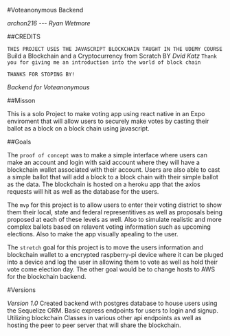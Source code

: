 #Voteanonymous Backend

*archon216 --- Ryan Wetmore*

##CREDITS

`THIS PROJECT USES THE JAVASCRIPT BLOCKCHAIN TAUGHT IN THE UDEMY COURSE` Build a Blockchain and a Cryptocurrency from Scratch BY *Dvid Katz* `Thank you for giving me an introduction into the world of block chain`

`THANKS FOR STOPING BY!`

*Backend for Voteanonymous*

##Misson

This is a solo Project to make voting app using react native in an Expo enviroment that will allow users to securely make votes by casting their ballot as a block on a block chain using javascript.

##Goals

The `proof of concept` was to make a simple interface where users can make an account and login with said account where they will have a blockchain wallet associated with their account. Users are also able to cast a simple ballot that will add a block to a block chain with their simple ballot as the data. The blockchain is hosted on a heroku app that the axios requests will hit as well as the database for the users.

The `mvp` for this project is to allow users to enter their voting district to show them their local, state and federal representitives as well as proposals being proposed at each of these levels as well. Also to simulate realistic and more complex ballots based on relavent voting information such as upcoming elections. Also to make the app visually apealing to the user.

The `stretch` goal for this project is to move the users information and blockchain wallet to a encrypted raspberry-pi device where it can be pluged into a device and log the user in allowing them to vote as well as hold their vote come election day. The other goal would be to change hosts to AWS for the blockchain backend.

#Versions

*Version 1.0*
  Created backend with postgres database to house users using the Sequelize ORM. Basic express endpoints for users to login and signup. Utilizing
  blockchain Classes in various other api endpoints as well as hosting the peer to peer server that will share the blockchain.
